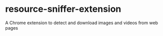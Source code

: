 # resource-sniffer-extension
A Chrome extension to detect and download images and videos from web pages
